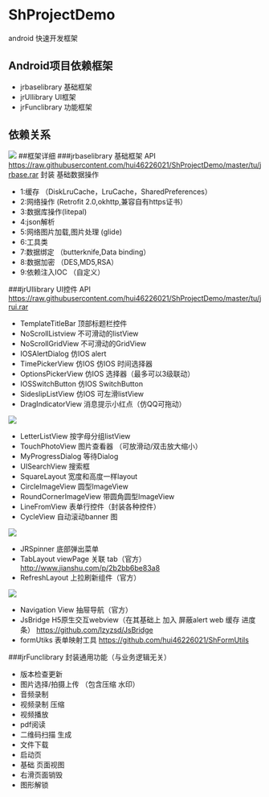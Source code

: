 # ShProjectDemo
android 快速开发框架

## Android项目依赖框架
* jrbaselibrary   基础框架
* jrUIlibrary   UI框架
* jrFunclibrary   功能框架


## 依赖关系

![](https://raw.githubusercontent.com/hui46226021/ShProjectDemo/master/tu/1.png)
##框架详细
###jrbaselibrary   基础框架  API https://raw.githubusercontent.com/hui46226021/ShProjectDemo/master/tu/jrbase.rar
封装 基础数据操作
* 1:缓存  （DiskLruCache，LruCache，SharedPreferences）
* 2:网络操作 (Retrofit 2.0,okhttp,兼容自有https证书）
* 3:数据库操作(litepal)
* 4:json解析
* 5:网络图片加载,图片处理  (glide)
* 6:工具类
* 7:数据绑定 （butterknife,Data binding）
* 8:数据加密 （DES,MD5,RSA）
* 9:依赖注入IOC （自定义）

###jrUIlibrary   UI控件  API https://raw.githubusercontent.com/hui46226021/ShProjectDemo/master/tu/jrui.rar
* TemplateTitleBar     顶部标题栏控件
* NoScrollListview     不可滑动的listView
* NoScrollGridView     不可滑动的GridView
* IOSAlertDialog       仿IOS alert
* TimePickerView       仿IOS 仿IOS 时间选择器
* OptionsPickerView    仿IOS 选择器（最多可以3级联动）
* IOSSwitchButton      仿IOS SwitchButton
* SideslipListView     仿IOS 可左滑listView
* DragIndicatorView    消息提示小红点（仿QQ可拖动）


![](https://raw.githubusercontent.com/hui46226021/ShProjectDemo/master/tu/4.gif)
* LetterListView       按字母分组listView
* TouchPhotoView       图片查看器 （可放滑动/双击放大缩小）
* MyProgressDialog     等待Dialog
* UISearchView         搜索框
* SquareLayout         宽度和高度一样layout
* CircleImageView      圆型ImageView
* RoundCornerImageView 带圆角圆型ImageView
* LineFromView         表单行控件（封装各种控件）
* CycleView            自动滚动banner 图


![](https://raw.githubusercontent.com/hui46226021/ShProjectDemo/master/tu/2.gif)
* JRSpinner            底部弹出菜单
* TabLayout            viewPage 关联 tab（官方）
http://www.jianshu.com/p/2b2bb6be83a8
* RefreshLayout        上拉刷新组件（官方）


![](https://raw.githubusercontent.com/hui46226021/ShProjectDemo/master/tu/3.gif)
* Navigation View      抽屉导航（官方）
* JsBridge             H5原生交互webview（在其基础上 加入 屏蔽alert web 缓存 进度条）
https://github.com/lzyzsd/JsBridge
* formUtiks            表单映射工具
https://github.com/hui46226021/ShFormUtils

###jrFunclibrary   封装通用功能（与业务逻辑无关）
* 版本检查更新
* 图片选择/拍摄上传  （包含压缩 水印）
* 音频录制
* 视频录制  压缩
* 视频播放
* pdf阅读
* 二维码扫描 生成
* 文件下载
* 启动页
* 基础 页面视图
* 右滑页面销毁
* 图形解锁















